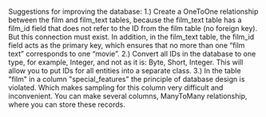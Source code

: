 Suggestions for improving the database:
1.) Create a OneToOne relationship between the film and film_text 
tables, because the film_text table has a film_id field that does 
not refer to the ID from the film table (no foreign key). 
But this connection must exist. In addition, in the film_text table,
the film_id field acts as the primary key, which ensures that no 
more than one “film text” corresponds to one “movie”.
2.) Convert all IDs in the database to one type, for example, 
Integer, and not as it is: Byte, Short, Integer. 
This will allow you to put IDs for all entities into a separate 
class.
3.) In the table "film" in a column "special_features" the
principle of database design is violated. Which makes sampling
for this column very difficult and inconvenient. You can make several
columns, ManyToMany relationship, where you can store these records.